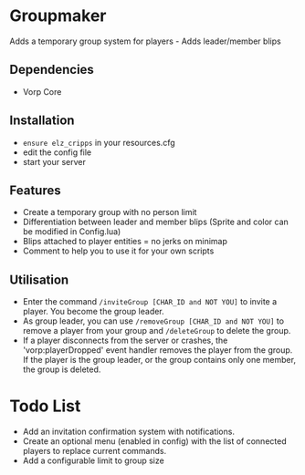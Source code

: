 # Groupmaker
Adds a temporary group system for players - Adds leader/member blips

## Dependencies
- Vorp Core


## Installation
- `ensure elz_cripps` in your resources.cfg
- edit the config file 
- start your server 

## Features
- Create a temporary group with no person limit
- Differentiation between leader and member blips (Sprite and color can be modified in Config.lua)
- Blips attached to player entities = no jerks on minimap
- Comment to help you to use it for your own scripts

## Utilisation
- Enter the command `/inviteGroup [CHAR_ID and NOT YOU]` to invite a player. You become the group leader.
- As group leader, you can use `/removeGroup [CHAR_ID and NOT YOU]` to remove a player from your group and `/deleteGroup` to delete the group.
- If a player disconnects from the server or crashes, the 'vorp:playerDropped' event handler removes the player from the group. If the player is the group leader, or the group contains only one member, the group is deleted.
  
# Todo List 
- Add an invitation confirmation system with notifications.
- Create an optional menu (enabled in config) with the list of connected players to replace current commands.
- Add a configurable limit to group size
